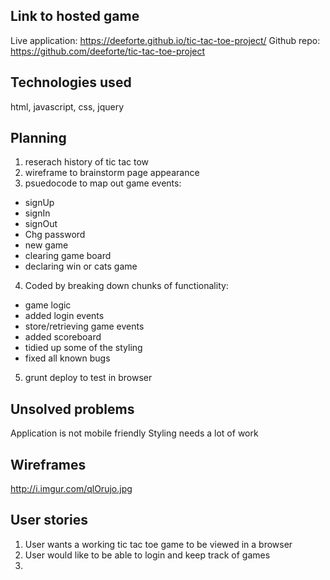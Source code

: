 ## Link to hosted game

Live application: https://deeforte.github.io/tic-tac-toe-project/
Github repo: https://github.com/deeforte/tic-tac-toe-project

## Technologies used

html, javascript, css, jquery

## Planning

1. reserach history of tic tac tow
2. wireframe to brainstorm page appearance
3. psuedocode to map out game events:
  - signUp
  - signIn
  - signOut
  - Chg password
  - new game
  - clearing game board
  - declaring win or cats game
4. Coded by breaking down chunks of functionality:
  - game logic
  - added login events
  - store/retrieving game events
  - added scoreboard
  - tidied up some of the styling
  - fixed all known bugs
5. grunt deploy to test in browser


## Unsolved problems

Application is not mobile friendly
Styling needs a lot of work

## Wireframes

http://i.imgur.com/qlOrujo.jpg

## User stories

1. User wants a working tic tac toe game to be viewed in a browser
2. User would like to be able to login and keep track of games
3. 
